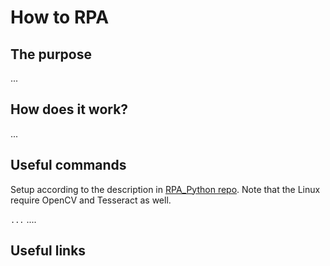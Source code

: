 # How to RPA

## The purpose
...  

## How does it work?
...  

## Useful commands
Setup according to the description in [RPA_Python repo](https://github.com/tebelorg/RPA-Python). Note that the Linux require OpenCV and Tesseract as well.


`...`  ....  

## Useful links

